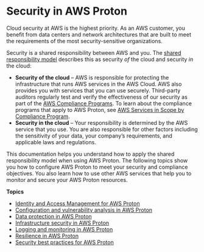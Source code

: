 # Security in AWS Proton<a name="ug-security"></a>

Cloud security at AWS is the highest priority\. As an AWS customer, you benefit from data centers and network architectures that are built to meet the requirements of the most security\-sensitive organizations\.

Security is a shared responsibility between AWS and you\. The [shared responsibility model](http://aws.amazon.com/compliance/shared-responsibility-model/) describes this as security *of* the cloud and security *in* the cloud:
+ **Security of the cloud** – AWS is responsible for protecting the infrastructure that runs AWS services in the AWS Cloud\. AWS also provides you with services that you can use securely\. Third\-party auditors regularly test and verify the effectiveness of our security as part of the [AWS Compliance Programs](http://aws.amazon.com/compliance/programs/)\. To learn about the compliance programs that apply to AWS Proton, see [AWS Services in Scope by Compliance Program](http://aws.amazon.com/compliance/services-in-scope/)\.
+ **Security in the cloud** – Your responsibility is determined by the AWS service that you use\. You are also responsible for other factors including the sensitivity of your data, your company’s requirements, and applicable laws and regulations\. 

This documentation helps you understand how to apply the shared responsibility model when using AWS Proton\. The following topics show you how to configure AWS Proton to meet your security and compliance objectives\. You also learn how to use other AWS services that help you to monitor and secure your AWS Proton resources\. 

**Topics**
+ [Identity and Access Management for AWS Proton](security-iam.md)
+ [Configuration and vulnerability analysis in AWS Proton](vulnerability-analysis-and-management.md)
+ [Data protection in AWS Proton](data-protection.md)
+ [Infrastructure security in AWS Proton](infrastructure-security.md)
+ [Logging and monitoring in AWS Proton](security-logging-and-monitoring.md)
+ [Resilience in AWS Proton](disaster-recovery-resiliency.md)
+ [Security best practices for AWS Proton](security-best-practices.md)